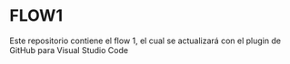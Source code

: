 # FLOW1
Este repositorio contiene el flow 1, el cual se actualizará con el plugin de GitHub para Visual Studio Code
